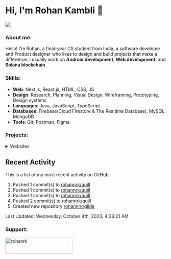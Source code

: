 # Hi, I'm Rohan Kambli 👋

![](https://cdn.discordapp.com/attachments/931938342944256030/1153040307353550928/Debbie_Balboa.gif)

###  About me:
Hello! I'm Rohan, a final-year CS student from India, a software developer and Product designer who likes to design and build projects that make a difference.
I usually work on **Android development**, **Web development**, and **Solana blockchain**.


### Skills:

- **Web**: Next.js, React.js, HTML, CSS, JS
- **Design**: Research, Planning, Visual Design, Wireframing, Prototyping, Design systems
- **Languages**: Java, JavaScript, TypeScript
- **Databases**: Firebase(Cloud Firestore & The Realtime Database), MySQL, MongoDB
- **Tools**: Git, Postman, Figma

### Projects:


<!-- Websites -->

<details>
<summary>Websites</summary>

Web Site | Front End | Source Code | Live Demo
-------- | --------- | :-------: | :--:
Dev Portfolio | Next.js, TS, HTML, CSS | [Repo](https://github.com/rohannrk/dev-site) | [Link](https://devr-site.vercel.app/)
Linkcollect | Next.js, JS, Tailwind CSS, HTML | [Repo](https://github.com/rohannrk/Linkcollect-Frontend) | [Link](https://linkcollect.io//)
Airbnb-clone | Next.js, TS, Tailwind CSS, HTML | [Repo](https://github.com/rohannrk/airbnb) | [Link](https://propertyrental-a9edyimfl-rohannrk.vercel.app/)
Discord-clone | Next JS, TS, SQL | [Repo](https://github.com/rohannrk/discord-clone)| [Link](discord-clone-production-3fac.up.railway.app)
</details>


## Recent Activity

This is a list of my most recent activity on GitHub.

<!--RECENT_ACTIVITY:start-->
1. Pushed 1 commit(s) to [rohannrk/quill](https://github.com/rohannrk/quill)<br>
2. Pushed 1 commit(s) to [rohannrk/quill](https://github.com/rohannrk/quill)<br>
3. Pushed 1 commit(s) to [rohannrk/quill](https://github.com/rohannrk/quill)<br>
4. Pushed 2 commit(s) to [rohannrk/quill](https://github.com/rohannrk/quill)<br>
5. Created new repository [rohannrk/glide](https://github.com/rohannrk/glide)<br>
<!--RECENT_ACTIVITY:end-->

<!--RECENT_ACTIVITY:last_update-->
Last Updated: Wednesday, October 4th, 2023, 4:36:21 AM
<!--RECENT_ACTIVITY:last_update_end-->
  
<h3 align="left">Support:</h3>
<p><a href="https://www.buymeacoffee.com/rohanrk"> <img align="left" src="https://cdn.buymeacoffee.com/buttons/v2/default-yellow.png" height="50" width="210" alt="rohanrk" /></a></p><br><br>
